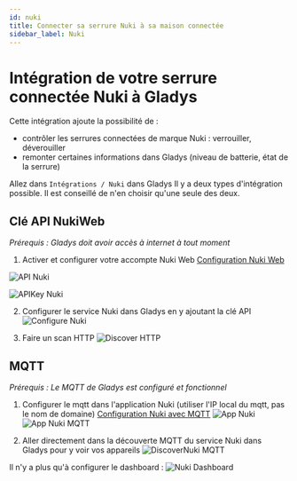 ```yaml
---
id: nuki
title: Connecter sa serrure Nuki à sa maison connectée
sidebar_label: Nuki
---
```


# Intégration de votre serrure connectée Nuki à Gladys
Cette intégration ajoute la possibilité de :
-   contrôler les serrures connectées de marque Nuki : verrouiller, déverouiller
-   remonter certaines informations dans Gladys (niveau de batterie, état de la serrure)  

Allez dans  `Intégrations / Nuki`  dans Gladys
Il y a deux types d'intégration possible. Il est conseillé de n'en choisir qu'une seule des deux.

## Clé API NukiWeb

_Prérequis : Gladys doit avoir accès à internet à tout moment_

1. Activer et configurer votre accompte Nuki Web [Configuration Nuki Web](https://help.nuki.io/hc/fr/articles/360016485718-Activer-et-d%C3%A9sactiver-un-compte-Nuki-Web#:~:text=Activez%20Nuki%20Web%20dans%20l,dans%20l'App%20de%20Nuki.)
  
![API Nuki](../../../../../static/img/docs/fr/configuration/nuki/nukiweb.png)

![APIKey Nuki](../../../../../static/img/docs/fr/configuration/nuki/nukiweb-auth.png)  

2. Configurer le service Nuki dans Gladys en y ajoutant la clé API 
![Configure Nuki](../../../../../static/img/docs/fr/configuration/nuki/nuki-integration-configuration.png)

3. Faire un scan HTTP
![Discover HTTP](../../../../../static/img/docs/fr/configuration/nuki/nuki-integration-discover-http.png)
  

## MQTT
_Prérequis : Le MQTT de Gladys est configuré et fonctionnel_

1. Configurer le mqtt dans l'application Nuki (utiliser l'IP local du mqtt, pas le nom de domaine) [Configuration Nuki avec MQTT](https://help.nuki.io/hc/fr/articles/14052016143249-Activation-et-configuration-via-l-App-Nuki)
![App Nuki](../../../../../static/img/docs/fr/configuration/nuki/nuki-app-mqtt1.jpg)
![App Nuki MQTT](../../../../../static/img/docs/fr/configuration/nuki/nuki-app-mqtt2.jpg)

2. Aller directement dans la découverte MQTT du service Nuki dans Gladys pour y voir vos appareils
![DiscoverNuki MQTT](../../../../../static/img/docs/fr/configuration/nuki/nuki-integration-discover-mqtt.png)



Il n'y a plus qu'à configurer le dashboard :
![Nuki Dashboard](../../../../../static/img/docs/fr/configuration/nuki/nuki-dashboard.png)
